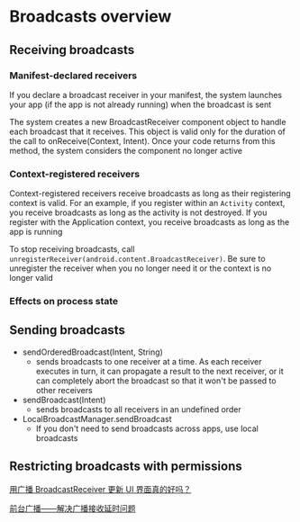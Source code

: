 # Broadcasts overview

## Receiving broadcasts

### Manifest-declared receivers

If you declare a broadcast receiver in your manifest, the system launches your app (if the app is not already running) when the broadcast is sent

The system creates a new BroadcastReceiver component object to handle each broadcast that it receives. This object is valid only for the duration of the call to onReceive(Context, Intent). Once your code returns from this method, the system considers the component no longer active

### Context-registered receivers

Context-registered receivers receive broadcasts as long as their registering context is valid. For an example, if you register within an `Activity` context, you receive broadcasts as long as the activity is not destroyed. If you register with the Application context, you receive broadcasts as long as the app is running

To stop receiving broadcasts, call `unregisterReceiver(android.content.BroadcastReceiver)`. Be sure to unregister the receiver when you no longer need it or the context is no longer valid

### Effects on process state

## Sending broadcasts

+ sendOrderedBroadcast(Intent, String)
  + sends broadcasts to one receiver at a time. As each receiver executes in turn, it can propagate a result to the next receiver, or it can completely abort the broadcast so that it won't be passed to other receivers
+ sendBroadcast(Intent)
  + sends broadcasts to all receivers in an undefined order
+ LocalBroadcastManager.sendBroadcast
  + If you don't need to send broadcasts across apps, use local broadcasts

## Restricting broadcasts with permissions



[用广播 BroadcastReceiver 更新 UI 界面真的好吗？](https://juejin.im/entry/59f91bc0f265da430405ee79)

[前台广播——解决广播接收延时问题](https://blog.csdn.net/m_xiaoer/article/details/72860200)